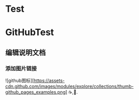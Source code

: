 # Test
GitHubTest
==============
## 编辑说明文档
### 添加图片链接
![github图标][https://assets-cdn.github.com/images/modules/explore/collections/thumb-github_pages_examples.png]
:coffee:,:pizza:.
